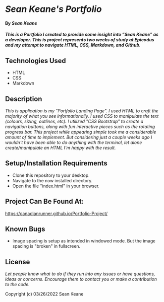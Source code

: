# _Sean Keane's Portfolio_

#### By _**Sean Keane**_

#### _This is a Portfolio I created to provide some insight into "Sean Keane" as a developer.  This is project represents two weeks of study at Epicodus and my attempt to navigate HTML, CSS, Markdown, and Github._

## Technologies Used

* HTML
* CSS
* Markdown

## Description

_This is application is my "Portfolio Landing Page".  I used HTML to craft the majority of what you see informationally.  I used CSS to manipulate the text (colours, sizing, outlines, etc).  I utilized "CSS Bootstrap" to create a navigation buttons, along with fun interactive pieces such as the rotating progress bar.  This project while appearing simple took me a considerable amount of time to implement.  But considering just a couple weeks ago I wouldn't have been able to do anything with the terminal, let alone create/manipulate an HTML I'm happy with the result._

## Setup/Installation Requirements

* Clone this repository to your desktop.
* Navigate to the now installed directory.
* Open the file "index.html" in your browser.

## Project Can Be Found At:
https://canadianrunner.github.io/Portfolio-Project/

## Known Bugs

* Image spacing is setup as intended in windowed mode.  But the image spacing is "broken" in fullscreen.

## License

_Let people know what to do if they run into any issues or have questions, ideas or concerns.  Encourage them to contact you or make a contribution to the code._

Copyright (c) 03/26/2022 Sean Keane

